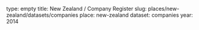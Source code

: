 type: empty
title: New Zealand / Company Register
slug: places/new-zealand/datasets/companies
place: new-zealand
dataset: companies
year: 2014
